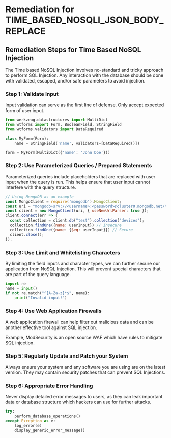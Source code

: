 # Remediation for TIME_BASED_NOSQLI_JSON_BODY_REPLACE

## Remediation Steps for Time Based NoSQL Injection
The Time based NoSQL Injection involves no-standard and tricky approach to perform SQL Injection. Any interaction with the database should be done with validated, escaped, and/or safe parameters to avoid injection.

### Step 1: Validate Input
Input validation can serve as the first line of defense. Only accept expected form of user input.

```python
from werkzeug.datastructures import MultiDict
from wtforms import Form, BooleanField, StringField
from wtforms.validators import DataRequired

class MyForm(Form):
    name = StringField('name', validators=[DataRequired()])

form = MyForm(MultiDict({'name': 'John Doe'}))
```

### Step 2: Use Parameterized Queries / Prepared Statements
Parameterized queries include placeholders that are replaced with user input when the query is run. This helps ensure that user input cannot interfere with the query structure.

```javascript
// Using MongoDB as an example
const MongoClient = require('mongodb').MongoClient;
const uri = "mongodb+srv://<username>:<password>@cluster0.mongodb.net/test?retryWrites=true&w=majority";
const client = new MongoClient(uri, { useNewUrlParser: true });
client.connect(err => {
  const collection = client.db("test").collection("devices");
  collection.findOne({name: userInput}) // Insecure
  collection.findOne({name: {$eq: userInput}}) // Secure
  client.close();
});
```

### Step 3: Use Limit and Whitelisting Characters
By limiting the field inputs and character types, we can further secure our application from NoSQL Injection. This will prevent special characters that are part of the query language.

```python
import re
name = input()
if not re.match("^[A-Za-z]*$", name):
    print("Invalid input!")
```

### Step 4: Use Web Application Firewalls
A web application firewall can help filter out malicious data and can be another effective tool against SQL injection.

Example, ModSecurity is an open source WAF which have rules to mitigate SQL injection.

### Step 5: Regularly Update and Patch your System
Always ensure your system and any software you are using are on the latest version. They may contain security patches that can prevent SQL Injections.

### Step 6: Appropriate Error Handling
Never display detailed error messages to users, as they can leak important data or database structure which hackers can use for further attacks.

```python
try:
    perform_database_operations()
except Exception as e:
    log_error(e)
    display_generic_error_message()
```